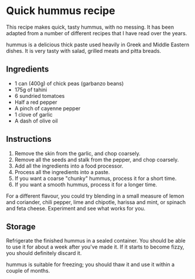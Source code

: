 Quick hummus recipe
===================

This recipe makes quick, tasty hummus, with no messing. It has been adapted from a number of different recipes that I have read over the years.

hummus is a delicious thick paste used heavily in Greek and Middle Eastern dishes. It is very tasty with salad, grilled meats and pitta breads.

Ingredients
-----------

-   1 can (400g) of chick peas (garbanzo beans)
-   175g of tahini
-   6 sundried tomatoes
-   Half a red pepper
-   A pinch of cayenne pepper
-   1 clove of garlic
-   A dash of olive oil

Instructions
------------

1.  Remove the skin from the garlic, and chop coarsely.
2.  Remove all the seeds and stalk from the pepper, and chop coarsely.
3.  Add all the ingredients into a food processor.
4.  Process all the ingredients into a paste.
5.  If you want a coarse "chunky" hummus, process it for a short time.
6.  If you want a smooth hummus, process it for a longer time.

For a different flavour, you could try blending in a small measure of lemon and coriander, chili pepper, lime and chipotle, harissa and mint, or spinach and feta cheese. Experiment and see what works for you.

Storage
-------

Refrigerate the finished hummus in a sealed container. You should be able to use it for about a week after you've made it. If it starts to become fizzy, you should definitely discard it.

hummus is suitable for freezing; you should thaw it and use it within a couple of months.

